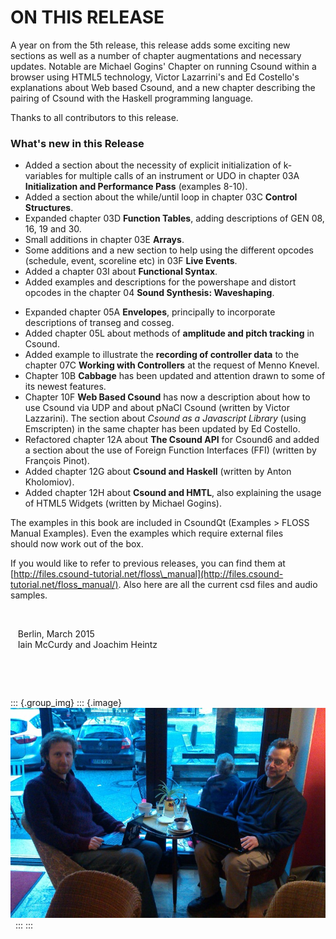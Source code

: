 ON THIS RELEASE
===============

A year on from the 5th release, this release adds some exciting new
sections as well as a number of chapter augmentations and necessary
updates. Notable are Michael Gogins\' Chapter on running Csound within a
browser using HTML5 technology, Victor Lazarrini\'s and Ed Costello\'s
explanations about Web based Csound, and a new chapter describing the
pairing of Csound with the Haskell programming language.

Thanks to all contributors to this release. 

### What\'s new in this Release

-   Added a section about the necessity of explicit initialization of
    k-variables for multiple calls of an instrument or UDO in chapter
    03A **Initialization and Performance Pass** (examples 8-10).
-   Added a section about the while/until loop in chapter 03C **Control
    Structures**.
-   Expanded chapter 03D **Function Tables**, adding descriptions of GEN
    08, 16, 19 and 30.
-   Small additions in chapter 03E **Arrays**.
-   Some additions and a new section to help using the different opcodes
    (schedule, event, scoreline etc) in 03F **Live Events**.
-   Added a chapter 03I about **Functional Syntax**. 
-   Added examples and descriptions for the powershape and distort
    opcodes in the chapter 04 **Sound Synthesis: Waveshaping**.

<!-- -->

-   Expanded chapter 05A **Envelopes**, principally to incorporate
    descriptions of transeg and cosseg.
-   Added chapter 05L about methods of **amplitude and pitch tracking**
    in Csound.
-   Added example to illustrate the **recording of controller data** to
    the chapter 07C **Working with Controllers** at the request of Menno
    Knevel.
-   Chapter 10B **Cabbage** has been updated and attention drawn to some
    of its newest features. 
-   Chapter 10F **Web Based Csound** has now a description about how to
    use Csound via UDP and about pNaCl Csound (written by Victor
    Lazzarini). The section about *Csound as a Javascript Library*
    (using Emscripten) in the same chapter has been updated by Ed
    Costello.
-   Refactored chapter 12A about **The Csound API** for Csound6 and
    added a section about the use of Foreign Function Interfaces (FFI)
    (written by François Pinot).
-   Added chapter 12G about **Csound and Haskell** (written by Anton
    Kholomiov). 
-   Added chapter 12H about **Csound and HMTL**, also explaining the
    usage of HTML5 Widgets (written by Michael Gogins).

The examples in this book are included in CsoundQt (Examples \> FLOSS
Manual Examples). Even the examples which require external files
should now work out of the box. 

If you would like to refer to previous releases, you can find them at
[http://files.csound-tutorial.net/floss\_manual](http://files.csound-tutorial.net/floss_manual/).
Also here are all the current csd files and audio samples.

 

   Berlin, March 2015 \
   Iain McCurdy and Joachim Heintz

 

 

::: {.group_img}
::: {.image}
![](static/imag1106_small.jpg) 
:::
:::

 
